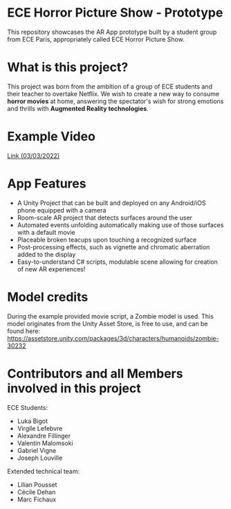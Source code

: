 # ECE Horror Picture Show - Prototype

This repository showcases the AR App prototype built by a student group from ECE Paris, appropriately called ECE Horror Picture Show.

# What is this project?

This project was born from the ambition of a group of ECE students and their teacher to overtake Netflix.
We wish to create a new way to consume <b>horror movies</b> at home, answering the spectator's wish for strong emotions and thrills with <b>Augmented Reality technologies</b>.

# Example Video

[Link (03/03/2022)](https://youtu.be/dVuNcO_M5Sg)

# App Features

- A Unity Project that can be built and deployed on any Android/iOS phone equipped with a camera
- Room-scale AR project that detects surfaces around the user
- Automated events unfolding automatically making use of those surfaces with a default movie
- Placeable broken teacups upon touching a recognized surface
- Post-processing effects, such as vignette and chromatic aberration added to the display
- Easy-to-understand C# scripts, modulable scene allowing for creation of new AR experiences!

# Model credits

During the example provided movie script, a Zombie model is used. This model originates from the Unity Asset Store, is free to use, and can be found here: https://assetstore.unity.com/packages/3d/characters/humanoids/zombie-30232

# Contributors and all Members involved in this project

ECE Students:
- Luka Bigot
- Virgile Lefebvre
- Alexandre Fillinger
- Valentin Malomsoki
- Gabriel Vigne
- Joseph Louville

Extended technical team:
- Lilian Pousset
- Cécile Dehan
- Marc Fichaux
